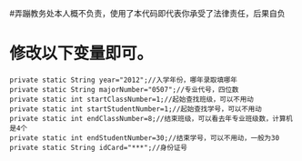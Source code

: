 #弄蹦教务处本人概不负责，使用了本代码即代表你承受了法律责任，后果自负


修改以下变量即可。
================
```
private static String year="2012";//入学年份，哪年录取填哪年
private static String majorNumber="0507";//专业代号，四位数
private static int startClassNumber=1;//起始查找班级，可以不用动
private static int startStudentNumber=1;//起始查找学号，可以不用动
private static int endClassNumber=8;//结束班级，可以看去年专业班级数，计算机是4个
private static int endStudentNumber=30;//结束学号，可以不用动，一般为30
private static String idCard="***";//身份证号

```
